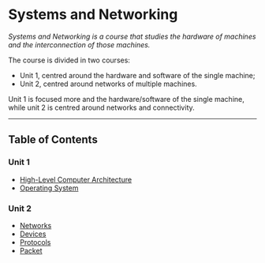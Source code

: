 # Systems and Networking

*Systems and Networking is a course that studies the hardware of machines and the interconnection of those machines.*

The course is divided in two courses:
- Unit 1, centred around the hardware and software of the single machine;
- Unit 2, centred around networks of multiple machines.

Unit 1 is focused more and the hardware/software of the single machine, while unit 2 is centred around networks and connectivity.

---

## Table of Contents

### Unit 1

- [High-Level Computer Architecture](Unit%201/High-Level%20Computer%20Architecture.md)
- [Operating System](/Systems%20and%20Networking/Unit%201/Operating%20System/Operating%20System.md)

### Unit 2

- [Networks](Systems%20and%20Networking/Unit%202/Networks.md)
- [Devices](Systems%20and%20Networking/Unit%202/Devices.md)
- [Protocols](Systems%20and%20Networking/Unit%202/Protocols.md)
- [Packet](Systems%20and%20Networking/Unit%202/Packets/Packet.md)